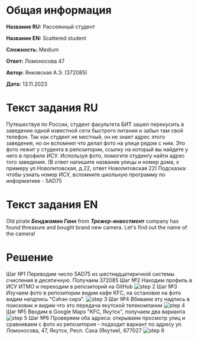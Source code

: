 # Общая информация

**Название RU:** Рассеянный студент

**Название EN:** Scattered student

**Сложность:** Medium

**Ответ:** Ломоносова 47

**Автор:** Янковская А.Э. (372085)

**Дата:** 13.11.2023

# Текст задания RU
Путешествуя по России, студент факультета БИТ зашел перекусить в заведение одной известной сети быстрого питания и забыл там свой телефон. Так как студент не местный, он не знает адрес этого заведения, но он вспомнил что делал фото на улице рядом с ним. Это фото лежит у студента в репозитории, ссылку на который вы найдете у него в профиле ИСУ. Используя фото, помогите студенту найти адрес того заведения. (В ответ напишите название улицы и номер дома, ĸ примеру ул.Новолитовская, д.22, ответ Новолитовская 22)
Подсказка: чтобы узнать номер ИСУ, вспомните школьную программу по информатике - 5AD75


# Текст задания EN
Old pirate ***Бенджамин Ганн*** from ***Трежер-инвестмент*** company has found threasure and bought brand new camera. Let's find out the name of the camera!

# Решение
Шаг №1 Переводим число 5AD75 из шестнадцатиричной системы счисления в десятичную. Получаем 372085
Шаг №2 Находим профиль в ИСУ ИТМО и переходим в репозиторий на GitHub
![step 2](https://github.com/Tarakasya/Task_TDDVKP/assets/62428483/f97a51ca-f549-4bc1-8469-4f93ae425299)
Шаг №3 Изучаем фото в репозитории видим кафе KFC, на остановке на фото видим напдпись "Сэhэн сирэ". 
![step 3](https://github.com/Tarakasya/Task_TDDVKP/assets/62428483/f884fbb7-2c6d-4a18-8bf1-5067411a3e12)
Шаг №4 Вбиваем эту надпись в поисковик и видим что это передача якутской телекомпании
![step 4](https://github.com/Tarakasya/Task_TDDVKP/assets/62428483/f7de518c-07a5-4094-adc8-9c298e596208)
Шаг №5 Вводим в Google Maps "KFC, Якутск", получаем два варианта
![step 5](https://github.com/Tarakasya/Task_TDDVKP/assets/62428483/efb2a999-bae7-4247-8165-1916bc1ab55f)
Шаг №6 Проверяем оба адреса: открываем просмотр улиц и сравниваем с фото из репозитория - подходит вариант по адресу ул. Ломоносова, 47, Якутск, Респ. Саха (Якутия), 677027
![step 6](https://github.com/Tarakasya/Task_TDDVKP/assets/62428483/499f39e0-dd99-465f-a3fd-d6e31ad566af)







